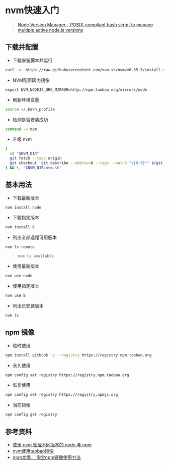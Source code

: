 # nvm快速入门

> [Node Version Manager - POSIX-compliant bash script to manage multiple active node.js versions](https://github.com/nvm-sh/nvm)

## 下载并配置

- 下载安装脚本并运行

```bash
curl -o- https://raw.githubusercontent.com/nvm-sh/nvm/v0.35.3/install.sh | bash
```

- NVM配置国内镜像

```
export NVM_NODEJS_ORG_MIRROR=http://npm.taobao.org/mirrors/node
```

- 刷新环境变量

```bash
source ~/.bash_profile
```

- 检测是否安装成功

```bash
command -v nvm
```

- 升级 nvm

```bash
(
  cd "$NVM_DIR"
  git fetch --tags origin
  git checkout `git describe --abbrev=0 --tags --match "v[0-9]*" $(git rev-list --tags --max-count=1)`
) && \. "$NVM_DIR/nvm.sh"
```

## 基本用法

- 下载最新版本

```bash
nvm install node
```

- 下载指定版本

```bash
nvm install 8
```

- 列出全部远程可用版本

``` bash
nvm ls-remote
```

> `nvm ls available`

- 使用最新版本

``` bash
nvm use node
```

- 使用指定版本

```bash
nvm use 8
```

- 列出已安装版本

```bash
nvm ls
```

## npm 镜像

- 临时使用

```bash
npm install gitbook -g --registry https://registry.npm.taobao.org
```

- 永久使用

```bash
npm config set registry https://registry.npm.taobao.org
```
- 恢复使用

```bash
npm config set registry https://registry.npmjs.org
```

-  当前镜像

```bash
npm config get registry
```

## 参考资料

- [使用 nvm 管理不同版本的 node 与 npm](https://www.runoob.com/w3cnote/nvm-manager-node-versions.html)
- [nvm使用taobao镜像](https://segmentfault.com/a/1190000020149792)
- [npm太慢， 淘宝npm镜像使用方法](https://blog.csdn.net/quuqu/article/details/64121812)
